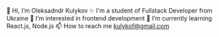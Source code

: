 👋 Hi, I’m Oleksadndr Kulykov
✨ I'm a student of Fullstack Developer from Ukraine
👀 I’m interested in frontend development
🌱 I’m currently learning React.js, Node.js
📫 How to reach me kulykof@gmail.com
